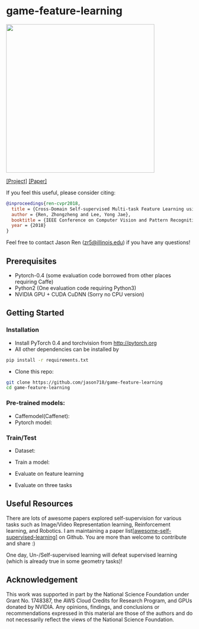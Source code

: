 # game-feature-learning

<img src="https://jason718.github.io/project/cvpr18/files/archi.png" width="400"/>

[[Project]](https://https://jason718.github.io/project/cvpr18/main.html) [[Paper]](https://jason718.github.io/project/cvpr18/files/cvpr18_jason_camera_ready.pdf) 

If you feel this useful, please consider citing:
```bibtex
@inproceedings{ren-cvpr2018,
  title = {Cross-Domain Self-supervised Multi-task Feature Learning using Synthetic Imagery},
  author = {Ren, Zhongzheng and Lee, Yong Jae},
  booktitle = {IEEE Conference on Computer Vision and Pattern Recognition (CVPR)},
  year = {2018}
}
```
Feel free to contact Jason Ren (zr5@illinois.edu) if you have any questions!

## Prerequisites
- Pytorch-0.4 (some evaluation code borrowed from other places requiring Caffe)
- Python2 (One evaluation code requiring Python3)
- NVIDIA GPU + CUDA CuDNN (Sorry no CPU version)

## Getting Started
### Installation
- Install PyTorch 0.4 and torchvision from http://pytorch.org
- All other dependencies can be installed by
```bash
pip install -r requirements.txt
```
- Clone this repo:
```bash
git clone https://github.com/jason718/game-feature-learning
cd game-feature-learning
```

### Pre-trained models:
- Caffemodel(Caffenet):
- Pytorch model:

### Train/Test
- Dataset:

- Train a model:

- Evaluate on feature learning

- Evaluate on three tasks


## Useful Resources
There are lots of awesome papers explored self-supervision for various tasks such as Image/Video Representation learning, Reinforcement learning, and Robotics. I am maintaining a paper list[[awesome-self-supervised-learning]](https://github.com/jason718/awesome-self-supervised-learning) on Github. You are more than welcome to contribute and share :) 

One day, Un-/Self-supervised learning will defeat supervised learning (which is already true in some geometry tasks)!

## Acknowledgement
This work was supported in part by the National Science Foundation under Grant No. 1748387, the AWS Cloud Credits for Research Program, and GPUs donated by NVIDIA. Any opinions, findings, and conclusions or recommendations expressed in this material are those of the authors and do not necessarily reflect the views of the National Science Foundation.
